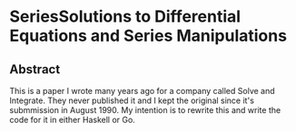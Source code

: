# SeriesSolutions to Differential Equations and Series Manipulations
## Abstract
This is a paper I wrote many years ago for a company called Solve and Integrate. They never published it 
and I kept the original since it's submmission in August 1990. My intention is to rewrite this and write the
code for it in either Haskell or Go.
